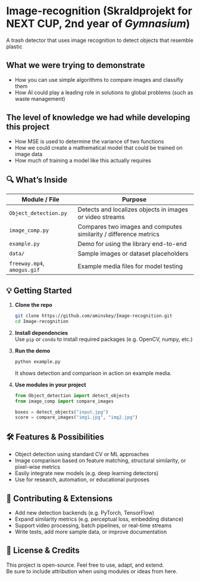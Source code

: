 # Image-recognition (Skraldprojekt for NEXT CUP, 2nd year of _Gymnasium_)

A trash detector that uses image recognition to detect objects that resemble plastic

## What we were trying to demonstrate
- How you can use simple algorithms to compare images and classifiy them
- How AI could play a leading role in solutions to global problems (such as waste management)

## The level of knowledge we had while developing this project
- How MSE is used to determine the variance of two functions
- How we could create a mathematical model that could be trained on image data
- How much of training a model like this actually requires

## 🔍 What’s Inside

| Module / File | Purpose |
| -------------- | ------- |
| `Object_detection.py` | Detects and localizes objects in images or video streams |
| `image_comp.py` | Compares two images and computes similarity / difference metrics |
| `example.py` | Demo for using the library end-to-end |
| `data/` | Sample images or dataset placeholders |
| `freeway.mp4`, `amogus.gif` | Example media files for model testing |

## 💡 Getting Started

1. **Clone the repo**  
   ```bash
   git clone https://github.com/aminskey/Image-recognition.git
   cd Image-recognition
   ```

2. **Install dependencies**  
   Use `pip` or `conda` to install required packages (e.g. OpenCV, numpy, etc.)

3. **Run the demo**  
   ```bash
   python example.py
   ```
   It shows detection and comparison in action on example media.

4. **Use modules in your project**  
   ```python
   from Object_detection import detect_objects
   from image_comp import compare_images

   boxes = detect_objects("input.jpg")
   score = compare_images("img1.jpg", "img2.jpg")
   ```

## 🛠️ Features & Possibilities

- Object detection using standard CV or ML approaches  
- Image comparison based on feature matching, structural similarity, or pixel-wise metrics  
- Easily integrate new models (e.g. deep learning detectors)  
- Use for research, automation, or educational purposes  

## 🧩 Contributing & Extensions

- Add new detection backends (e.g. PyTorch, TensorFlow)  
- Expand similarity metrics (e.g. perceptual loss, embedding distance)  
- Support video processing, batch pipelines, or real-time streams  
- Write tests, add more sample data, or improve documentation  

## 📜 License & Credits

This project is open-source. Feel free to use, adapt, and extend.  
Be sure to include attribution when using modules or ideas from here.
